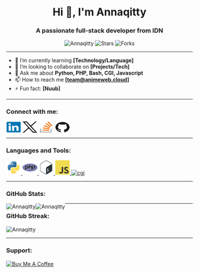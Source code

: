 <h1 align="center">Hi 👋, I'm Annaqitty</h1>
<h3 align="center">A passionate full-stack developer from IDN</h3>

<p align="center">
  <img src="https://komarev.com/ghpvc/?username=Annaqitty&label=Profile%20views&color=0e75b6&style=flat" alt="Annaqitty" />
  <img src="https://img.shields.io/github/stars/Annaqitty/GrabMAIL?color=yellow" alt="Stars"/>
  <img src="https://img.shields.io/github/forks/Annaqitty/GrabMAIL?color=orange" alt="Forks"/>
</p>

---

- 🌱 I’m currently learning **[Technology/Language]**
- 👯 I’m looking to collaborate on **[Projects/Tech]**
- 💬 Ask me about **Python, PHP, Bash, CGI, Javascript**
- 📫 How to reach me **[team@animeweb.cloud]**
- ⚡ Fun fact: **[Nuub]**

---

<h3 align="left">Connect with me:</h3>
<p align="left">
<a href="https://linkedin.com/in/Annaqitty" target="blank"><img align="center" src="https://raw.githubusercontent.com/devicons/devicon/master/icons/linkedin/linkedin-original.svg" alt="LinkedIn" height="30" width="40" /></a>
<a href="https://twitter.com/Annaqitty" target="blank"><img align="center" src="https://raw.githubusercontent.com/devicons/devicon/master/icons/twitter/twitter-original.svg" alt="Twitter" height="30" width="40" /></a>
<a href="https://stackoverflow.com/users/Annaqitty" target="blank"><img align="center" src="https://raw.githubusercontent.com/devicons/devicon/master/icons/stackoverflow/stackoverflow-original.svg" alt="Stack Overflow" height="30" width="40" /></a>
<a href="https://github.com/Annaqitty" target="blank"><img align="center" src="https://raw.githubusercontent.com/devicons/devicon/master/icons/github/github-original.svg" alt="GitHub" height="30" width="40" /></a>
</p>

---

<h3 align="left">Languages and Tools:</h3>
<p align="left"> 
  <a href="https://www.python.org/" target="_blank" rel="noreferrer"> 
    <img src="https://raw.githubusercontent.com/devicons/devicon/master/icons/python/python-original.svg" alt="python" width="40" height="40"/> 
  </a> 
  <a href="https://www.php.net/" target="_blank" rel="noreferrer"> 
    <img src="https://raw.githubusercontent.com/devicons/devicon/master/icons/php/php-original.svg" alt="php" width="40" height="40"/> 
  </a> 
  <a href="https://www.gnu.org/software/bash/" target="_blank" rel="noreferrer"> 
    <img src="https://raw.githubusercontent.com/devicons/devicon/master/icons/bash/bash-original.svg" alt="bash" width="40" height="40"/> 
  </a>
  <a href="https://developer.mozilla.org/en-US/docs/Web/JavaScript" target="_blank" rel="noreferrer"> 
    <img src="https://raw.githubusercontent.com/devicons/devicon/master/icons/javascript/javascript-original.svg" alt="javascript" width="40" height="40"/> 
  </a>
  <a href="https://en.wikipedia.org/wiki/Common_Gateway_Interface" target="_blank" rel="noreferrer"> 
    <img src="https://www.svgrepo.com/show/95665/cgi-file-format-symbol.svg" alt="cgi" width="40" height="40"/> 
  </a>
</p>

---

<h3 align="left">GitHub Stats:</h3>

<p><img align="left" src="https://github-readme-stats.vercel.app/api?username=Annaqitty&show_icons=true&theme=radical" alt="Annaqitty" /></p>

<p><img align="left" src="https://github-readme-stats.vercel.app/api/top-langs?username=Annaqitty&show_icons=true&locale=en&layout=compact&theme=radical" alt="Annaqitty" /></p>

---

<h3 align="left">GitHub Streak:</h3>
<p><img align="center" src="https://github-readme-streak-stats.herokuapp.com/?user=Annaqitty&theme=radical" alt="Annaqitty" /></p>

---

<h3 align="left">Support:</h3>
<p>
  <a href="https://www.buymeacoffee.com/Annaqitty](https://paypal.me/chuakerz?country.x=ID&locale.x=id_ID" target="_blank">
    <img align="center" src="https://www.buymeacoffee.com/assets/img/custom_images/yellow_img.png" alt="Buy Me A Coffee" height="40" width="217" />
  </a>
</p>

<!-- Replace "YourRepoName" with your actual GitHub repository name -->
